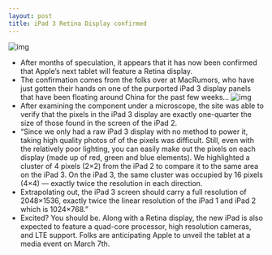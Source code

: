 ```yaml
---
layout: post
title: iPad 3 Retina Display confirmed
---
```

![img](http://media.idownloadblog.com/wp-content/uploads/2012/02/ipad_3_display_mr_ruler.jpg)
* After months of speculation, it appears that it has now been confirmed that Apple’s next tablet will feature a Retina display.
* The confirmation comes from the folks over at MacRumors, who have just gotten their hands on one of the purported iPad 3 display panels that have been floating around China for the past few weeks…
![img](http://media.idownloadblog.com/wp-content/uploads/2012/02/ipad_2_ipad_3_pixels.jpg)
* After examining the component under a microscope, the site was able to verify that the pixels in the iPad 3 display are exactly one-quarter the size of those found in the screen of the iPad 2.
* “Since we only had a raw iPad 3 display with no method to power it, taking high quality photos of of the pixels was difficult. Still, even with the relatively poor lighting, you can easily make out the pixels on each display (made up of red, green and blue elements). We highlighted a cluster of 4 pixels (2×2) from the iPad 2 to compare it to the same area on the iPad 3. On the iPad 3, the same cluster was occupied by 16 pixels (4×4) — exactly twice the resolution in each direction.
* Extrapolating out, the iPad 3 screen should carry a full resolution of 2048×1536, exactly twice the linear resolution of the iPad 1 and iPad 2 which is 1024×768.”
* Excited? You should be. Along with a Retina display, the new iPad is also expected to feature a quad-core processor, high resolution cameras, and LTE support. Folks are anticipating Apple to unveil the tablet at a media event on March 7th.


